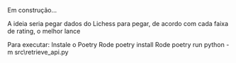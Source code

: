 Em construção...

A ideia seria pegar dados do Lichess para pegar, de acordo com cada faixa de rating, o melhor lance


Para executar: 
Instale o Poetry
Rode poetry install
Rode poetry run python -m src\retrieve_api.py